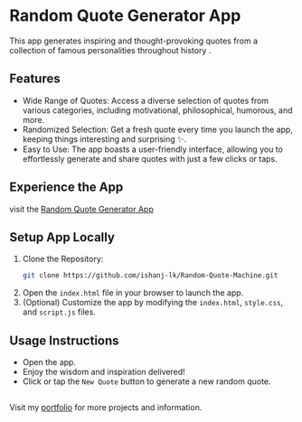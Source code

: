 # Random Quote Generator App

This app generates inspiring and thought-provoking quotes from a collection of famous personalities throughout history .

## Features

* Wide Range of Quotes: Access a diverse selection of quotes from various categories, including motivational, philosophical, humorous, and more.
* Randomized Selection: Get a fresh quote every time you launch the app, keeping things interesting and surprising ✨.
* Easy to Use: The app boasts a user-friendly interface, allowing you to effortlessly generate and share quotes with just a few clicks or taps.

## Experience the App
visit the [Random Quote Generator App](https://ishanj.lk/quote)

## Setup App Locally

1. Clone the Repository:
    ```bash
    git clone https://github.com/ishanj-lk/Random-Quote-Machine.git
    ```
2. Open the `index.html` file in your browser to launch the app.
3. (Optional) Customize the app by modifying the `index.html`, `style.css`, and `script.js` files.

## Usage Instructions

* Open the app.
* Enjoy the wisdom and inspiration delivered!
* Click or tap the `New Quote` button to generate a new random quote.


## 
Visit my [portfolio](https://ishanj.lk/) for more projects and information.

